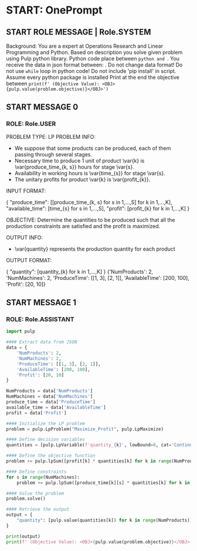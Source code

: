 # START: OnePrompt 
## START ROLE MESSAGE | Role.SYSTEM 
Background: You are a expert at Operations Research and Linear Programming and Python. Based on description you solve given problem using Pulp python library. Python code place between ```python and ```. You receive the data in json format between: <DATA></DATA>. Do not change data format! Do not use `while` loop in python code! Do not include 'pip install' in script. Assume every python package is installed Print at the end the objective between <OBJ></OBJ> `print(f' (Objective Value): <OBJ>{pulp.value(problem.objective)}</OBJ>')`  
## START MESSAGE 0 
### ROLE: Role.USER
<DESCRIPTION>
PROBLEM TYPE: LP
PROBLEM INFO:

- We suppose that some products can be produced, each of them passing through several stages.
- Necessary time to produce 1 unit of product \var{k} is \var{produce_time_{k, s}} hours for stage \var{s}.
- Availability in working hours is \var{time_{s}} for stage \var{s}. 
- The unitary profits for product \var{k} is \var{profit_{k}}.

INPUT FORMAT:

{
	"produce_time": [[produce_time_{k, s} for s in 1,...,S] for k in 1,...,K],
	"available_time": [time_{s} for s in 1,...,S],
	"profit": [profit_{k} for k in 1,...,K]
}


OBJECTIVE: Determine the quantities to be produced such that all the production constraints are satisfied and the profit is maximized.

OUTPUT INFO:

- \var{quantity} represents the production quantity for each product

OUTPUT FORMAT:

{
	"quantity": [quantity_{k} for k in 1,...,K]
}
</DESCRIPTION>
<DATA>
{'NumProducts': 2, 'NumMachines': 2, 'ProduceTime': [[1, 3], [2, 1]], 'AvailableTime': [200, 100], 'Profit': [20, 10]}</DATA>


## START MESSAGE 1 
### ROLE: Role.ASSISTANT
```python
import pulp

#### Extract data from JSON
data = {
    'NumProducts': 2, 
    'NumMachines': 2, 
    'ProduceTime': [[1, 3], [2, 1]], 
    'AvailableTime': [200, 100], 
    'Profit': [20, 10]
}

NumProducts = data['NumProducts']
NumMachines = data['NumMachines']
produce_time = data['ProduceTime']
available_time = data['AvailableTime']
profit = data['Profit']

#### Initialize the LP problem
problem = pulp.LpProblem("Maximize_Profit", pulp.LpMaximize)

#### Define decision variables
quantities = [pulp.LpVariable(f'quantity_{k}', lowBound=0, cat='Continuous') for k in range(NumProducts)]

#### Define the objective function
problem += pulp.lpSum([profit[k] * quantities[k] for k in range(NumProducts)]), "Total Profit"

#### Define constraints
for s in range(NumMachines):
    problem += pulp.lpSum([produce_time[k][s] * quantities[k] for k in range(NumProducts)]) <= available_time[s]

#### Solve the problem
problem.solve()

#### Retrieve the output
output = {
    "quantity": [pulp.value(quantities[k]) for k in range(NumProducts)]
}

print(output)
print(f' (Objective Value): <OBJ>{pulp.value(problem.objective)}</OBJ>')
```

